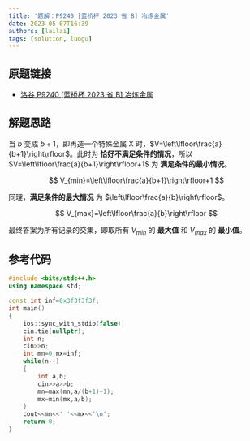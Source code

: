 ```yaml
---
title: '题解：P9240 [蓝桥杯 2023 省 B] 冶炼金属'
date: 2023-05-07T16:39
authors: [lailai]
tags: [solution, luogu]
---
```


## 原题链接

- [洛谷 P9240 [蓝桥杯 2023 省 B] 冶炼金属](https://www.luogu.com.cn/problem/P9240)

<!-- truncate -->

## 解题思路

当 $b$ 变成 $b+1$，即再造一个特殊金属 X 时，$V=\left\lfloor\frac{a}{b+1}\right\rfloor$。此时为 **恰好不满足条件的情况**，所以 $V=\left\lfloor\frac{a}{b+1}\right\rfloor+1$ 为 **满足条件的最小情况**。

$$
V_{min}=\left\lfloor\frac{a}{b+1}\right\rfloor+1
$$

同理，**满足条件的最大情况** 为 $\left\lfloor\frac{a}{b}\right\rfloor$。

$$
V_{max}=\left\lfloor\frac{a}{b}\right\rfloor
$$

最终答案为所有记录的交集，即取所有 $V_{min}$ 的 **最大值** 和 $V_{max}$ 的 **最小值**。

## 参考代码

```cpp
#include <bits/stdc++.h>
using namespace std;

const int inf=0x3f3f3f3f;
int main()
{
	ios::sync_with_stdio(false);
	cin.tie(nullptr);
	int n;
	cin>>n;
	int mn=0,mx=inf;
	while(n--)
	{
		int a,b;
		cin>>a>>b;
		mn=max(mn,a/(b+1)+1);
		mx=min(mx,a/b);
	}
	cout<<mn<<' '<<mx<<'\n';
	return 0;
}
```
